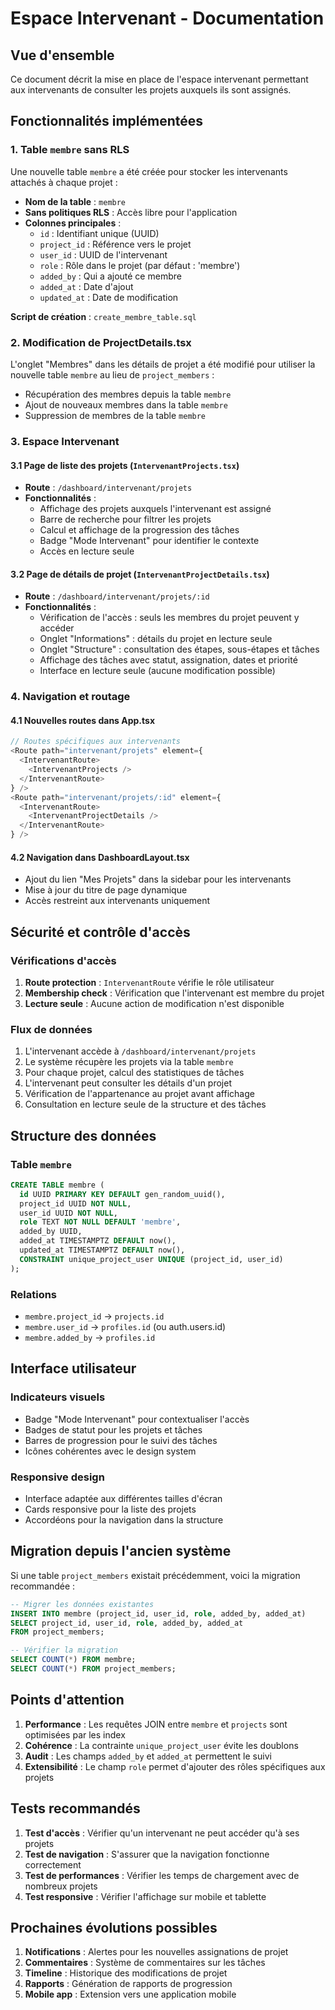 # Espace Intervenant - Documentation

## Vue d'ensemble

Ce document décrit la mise en place de l'espace intervenant permettant aux intervenants de consulter les projets auxquels ils sont assignés.

## Fonctionnalités implémentées

### 1. Table `membre` sans RLS

Une nouvelle table `membre` a été créée pour stocker les intervenants attachés à chaque projet :

- **Nom de la table** : `membre`
- **Sans politiques RLS** : Accès libre pour l'application
- **Colonnes principales** :
  - `id` : Identifiant unique (UUID)
  - `project_id` : Référence vers le projet
  - `user_id` : UUID de l'intervenant
  - `role` : Rôle dans le projet (par défaut : 'membre')
  - `added_by` : Qui a ajouté ce membre
  - `added_at` : Date d'ajout
  - `updated_at` : Date de modification

**Script de création** : `create_membre_table.sql`

### 2. Modification de ProjectDetails.tsx

L'onglet "Membres" dans les détails de projet a été modifié pour utiliser la nouvelle table `membre` au lieu de `project_members` :

- Récupération des membres depuis la table `membre`
- Ajout de nouveaux membres dans la table `membre`
- Suppression de membres de la table `membre`

### 3. Espace Intervenant

#### 3.1 Page de liste des projets (`IntervenantProjects.tsx`)

- **Route** : `/dashboard/intervenant/projets`
- **Fonctionnalités** :
  - Affichage des projets auxquels l'intervenant est assigné
  - Barre de recherche pour filtrer les projets
  - Calcul et affichage de la progression des tâches
  - Badge "Mode Intervenant" pour identifier le contexte
  - Accès en lecture seule

#### 3.2 Page de détails de projet (`IntervenantProjectDetails.tsx`)

- **Route** : `/dashboard/intervenant/projets/:id`
- **Fonctionnalités** :
  - Vérification de l'accès : seuls les membres du projet peuvent y accéder
  - Onglet "Informations" : détails du projet en lecture seule
  - Onglet "Structure" : consultation des étapes, sous-étapes et tâches
  - Affichage des tâches avec statut, assignation, dates et priorité
  - Interface en lecture seule (aucune modification possible)

### 4. Navigation et routage

#### 4.1 Nouvelles routes dans App.tsx

```typescript
// Routes spécifiques aux intervenants
<Route path="intervenant/projets" element={
  <IntervenantRoute>
    <IntervenantProjects />
  </IntervenantRoute>
} />
<Route path="intervenant/projets/:id" element={
  <IntervenantRoute>
    <IntervenantProjectDetails />
  </IntervenantRoute>
} />
```

#### 4.2 Navigation dans DashboardLayout.tsx

- Ajout du lien "Mes Projets" dans la sidebar pour les intervenants
- Mise à jour du titre de page dynamique
- Accès restreint aux intervenants uniquement

## Sécurité et contrôle d'accès

### Vérifications d'accès

1. **Route protection** : `IntervenantRoute` vérifie le rôle utilisateur
2. **Membership check** : Vérification que l'intervenant est membre du projet
3. **Lecture seule** : Aucune action de modification n'est disponible

### Flux de données

1. L'intervenant accède à `/dashboard/intervenant/projets`
2. Le système récupère les projets via la table `membre`
3. Pour chaque projet, calcul des statistiques de tâches
4. L'intervenant peut consulter les détails d'un projet
5. Vérification de l'appartenance au projet avant affichage
6. Consultation en lecture seule de la structure et des tâches

## Structure des données

### Table `membre`
```sql
CREATE TABLE membre (
  id UUID PRIMARY KEY DEFAULT gen_random_uuid(),
  project_id UUID NOT NULL,
  user_id UUID NOT NULL,
  role TEXT NOT NULL DEFAULT 'membre',
  added_by UUID,
  added_at TIMESTAMPTZ DEFAULT now(),
  updated_at TIMESTAMPTZ DEFAULT now(),
  CONSTRAINT unique_project_user UNIQUE (project_id, user_id)
);
```

### Relations
- `membre.project_id` → `projects.id`
- `membre.user_id` → `profiles.id` (ou auth.users.id)
- `membre.added_by` → `profiles.id`

## Interface utilisateur

### Indicateurs visuels
- Badge "Mode Intervenant" pour contextualiser l'accès
- Badges de statut pour les projets et tâches
- Barres de progression pour le suivi des tâches
- Icônes cohérentes avec le design system

### Responsive design
- Interface adaptée aux différentes tailles d'écran
- Cards responsive pour la liste des projets
- Accordéons pour la navigation dans la structure

## Migration depuis l'ancien système

Si une table `project_members` existait précédemment, voici la migration recommandée :

```sql
-- Migrer les données existantes
INSERT INTO membre (project_id, user_id, role, added_by, added_at)
SELECT project_id, user_id, role, added_by, added_at
FROM project_members;

-- Vérifier la migration
SELECT COUNT(*) FROM membre;
SELECT COUNT(*) FROM project_members;
```

## Points d'attention

1. **Performance** : Les requêtes JOIN entre `membre` et `projects` sont optimisées par les index
2. **Cohérence** : La contrainte `unique_project_user` évite les doublons
3. **Audit** : Les champs `added_by` et `added_at` permettent le suivi
4. **Extensibilité** : Le champ `role` permet d'ajouter des rôles spécifiques aux projets

## Tests recommandés

1. **Test d'accès** : Vérifier qu'un intervenant ne peut accéder qu'à ses projets
2. **Test de navigation** : S'assurer que la navigation fonctionne correctement
3. **Test de performances** : Vérifier les temps de chargement avec de nombreux projets
4. **Test responsive** : Vérifier l'affichage sur mobile et tablette

## Prochaines évolutions possibles

1. **Notifications** : Alertes pour les nouvelles assignations de projet
2. **Commentaires** : Système de commentaires sur les tâches
3. **Timeline** : Historique des modifications de projet
4. **Rapports** : Génération de rapports de progression
5. **Mobile app** : Extension vers une application mobile 